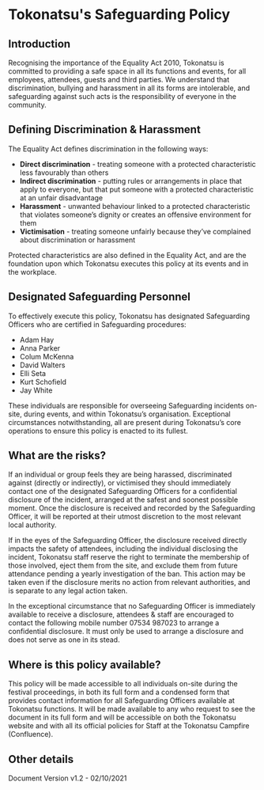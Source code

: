 # Tokonatsu's Safeguarding Policy

## Introduction
Recognising the importance of the Equality Act 2010, Tokonatsu is committed to providing a safe space in all its functions and events, for all employees, attendees, guests and third parties. We understand that discrimination, bullying and harassment in all its forms are intolerable, and safeguarding against such acts is the responsibility of everyone in the community.

## Defining Discrimination & Harassment
The Equality Act defines discrimination in the following ways:

* **Direct discrimination** - treating someone with a protected characteristic less favourably than others
* **Indirect discrimination** - putting rules or arrangements in place that apply to everyone, but that put someone with a protected characteristic at an unfair disadvantage
* **Harassment** - unwanted behaviour linked to a protected characteristic that violates someone’s dignity or creates an offensive environment for them
* **Victimisation** - treating someone unfairly because they’ve complained about discrimination or harassment

Protected characteristics are also defined in the Equality Act, and are the foundation upon which Tokonatsu executes this policy at its events and in the workplace.

## Designated Safeguarding Personnel
To effectively execute this policy, Tokonatsu has designated Safeguarding Officers who are certified in Safeguarding procedures:

* Adam Hay
* Anna Parker
* Colum McKenna
* David Walters
* Elli Seta
* Kurt Schofield
* Jay White

These individuals are responsible for overseeing Safeguarding incidents on-site, during events, and within Tokonatsu’s organisation. Exceptional circumstances notwithstanding, all are present during Tokonatsu’s core operations to ensure this policy is enacted to its fullest.

## What are the risks?
If an individual or group feels they are being harassed, discriminated against (directly or indirectly), or victimised they should immediately contact one of the designated Safeguarding Officers for a confidential disclosure of the incident, arranged at the safest and soonest possible moment. Once the disclosure is received and recorded by the Safeguarding Officer, it will be reported at their utmost discretion to the most relevant local authority.

If in the eyes of the Safeguarding Officer, the disclosure received directly impacts the safety of attendees, including the individual disclosing the incident, Tokonatsu staff reserve the right to terminate the membership of those involved, eject them from the site, and exclude them from future attendance pending a yearly investigation of the ban. This action may be taken even if the disclosure merits no action from relevant authorities, and is separate to any legal action taken.

In the exceptional circumstance that no Safeguarding Officer is immediately available to receive a disclosure, attendees & staff are encouraged to contact the following mobile number 07534 987023 to arrange a confidential disclosure. It must only be used to arrange a disclosure and does not serve as one in its stead.

## Where is this policy available?
This policy will be made accessible to all individuals on-site during the festival proceedings, in both its full form and a condensed form that provides contact information for all Safeguarding Officers available at Tokonatsu functions. It will be made available to any who request to see the document in its full form and will be accessible on both the Tokonatsu website and with all its official policies for Staff at the Tokonatsu Campfire (Confluence).

## Other details
Document Version v1.2 - 02/10/2021